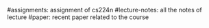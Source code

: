 #assignments: assignment of cs224n
#lecture-notes: all the notes of lecture
#paper: recent paper related to the course